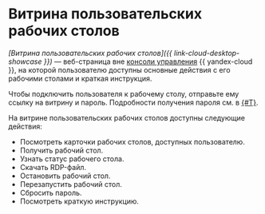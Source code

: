 # Витрина пользовательских рабочих столов

_[Витрина пользовательских рабочих столов]({{ link-cloud-desktop-showcase }})_ — веб-страница вне [консоли управления](../../console/) {{ yandex-cloud }}, на которой пользователю доступны основные действия с его рабочими столами и краткая инструкция.

Чтобы подключить пользователя к рабочему столу, отправьте ему ссылку на витрину и пароль. Подробности получения пароля см. в [{#T}](../operations/desktops/password-reset.md).

На витрине пользовательских рабочих столов доступны следующие действия:
* Посмотреть карточки рабочих столов, доступных пользователю.
* Получить рабочий стол.
* Узнать статус рабочего стола.
* Скачать RDP-файл.
* Остановить рабочий стол.
* Перезапустить рабочий стол.
* Сбросить пароль.
* Посмотреть краткую инструкцию.
